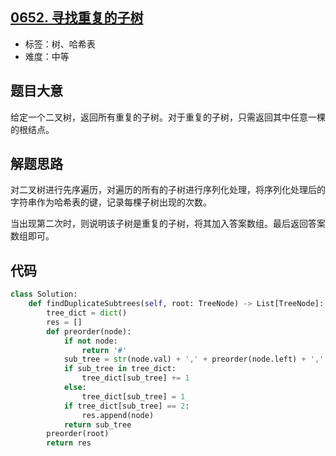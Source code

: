 ## [0652. 寻找重复的子树](https://leetcode-cn.com/problems/find-duplicate-subtrees/)

- 标签：树、哈希表
- 难度：中等

## 题目大意

给定一个二叉树，返回所有重复的子树。对于重复的子树，只需返回其中任意一棵的根结点。

## 解题思路

对二叉树进行先序遍历，对遍历的所有的子树进行序列化处理，将序列化处理后的字符串作为哈希表的键，记录每棵子树出现的次数。

当出现第二次时，则说明该子树是重复的子树，将其加入答案数组。最后返回答案数组即可。

## 代码

```Python
class Solution:
    def findDuplicateSubtrees(self, root: TreeNode) -> List[TreeNode]:
        tree_dict = dict()
        res = []
        def preorder(node):
            if not node:
                return '#'
            sub_tree = str(node.val) + ',' + preorder(node.left) + ',' + preorder(node.right)
            if sub_tree in tree_dict:
                tree_dict[sub_tree] += 1
            else:
                tree_dict[sub_tree] = 1
            if tree_dict[sub_tree] == 2:
                res.append(node)
            return sub_tree
        preorder(root)
        return res
```

